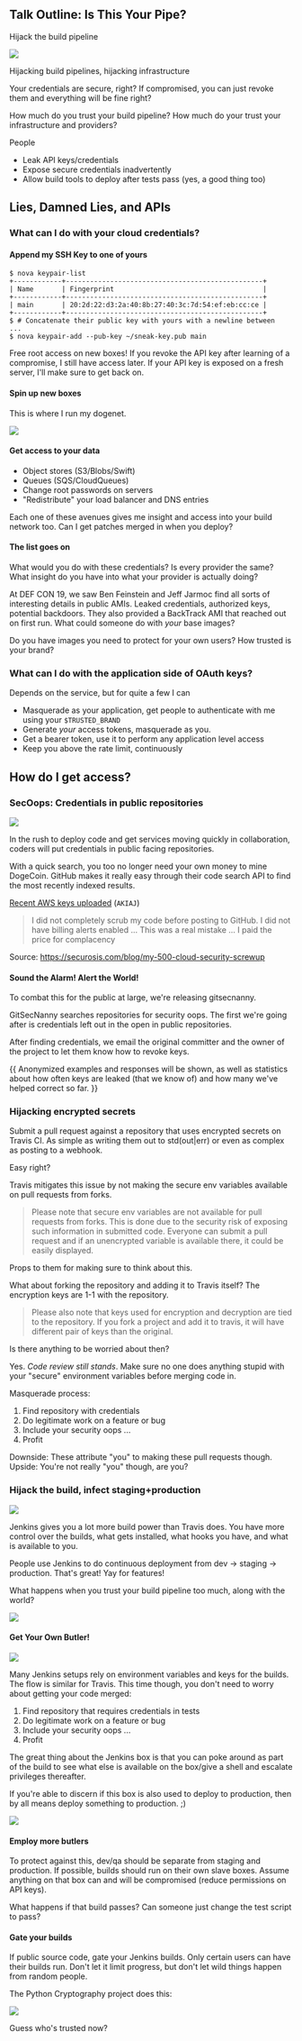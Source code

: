 Talk Outline: Is This Your Pipe?
--------------------------------------

Hijack the build pipeline

![](http://i.imgur.com/lc3qTAJl.jpg)

Hijacking build pipelines, hijacking infrastructure

Your credentials are secure, right? If compromised, you can just revoke them and
everything will be fine right?

How much do you trust your build pipeline? How much do your trust your
infrastructure and providers?

People

* Leak API keys/credentials
* Expose secure credentials inadvertently
* Allow build tools to deploy after tests pass (yes, a good thing too)

## Lies, Damned Lies, and APIs

### What can I do with your cloud credentials?

#### Append my SSH Key to one of yours

```
$ nova keypair-list
+------------+-------------------------------------------------+
| Name       | Fingerprint                                     |
+------------+-------------------------------------------------+
| main       | 20:2d:22:d3:2a:40:8b:27:40:3c:7d:54:ef:eb:cc:ce |
+------------+-------------------------------------------------+
$ # Concatenate their public key with yours with a newline between
...
$ nova keypair-add --pub-key ~/sneak-key.pub main
```

Free root access on new boxes! If you revoke the API key after learning of a
compromise, I still have access later. If your API key is exposed on a fresh
server, I'll make sure to get back on.

#### Spin up new boxes

This is where I run my dogenet.

![](http://i.imgur.com/yyK46nU.jpg)

#### Get access to your data

* Object stores (S3/Blobs/Swift)
* Queues (SQS/CloudQueues)
* Change root passwords on servers
* "Redistribute" your load balancer and DNS entries

Each one of these avenues gives me insight and access into your build network
too. Can I get patches merged in when you deploy?

#### The list goes on

What would you do with these credentials? Is every provider the same? What
insight do you have into what your provider is actually doing?

At DEF CON 19, we saw Ben Feinstein and Jeff Jarmoc find all sorts of
interesting details in public AMIs. Leaked credentials, authorized keys,
potential backdoors. They also provided a BackTrack AMI that reached out on
first run. What could someone do with *your* base images?

Do you have images you need to protect for your own users? How trusted is your
brand?

### What can I do with the application side of OAuth keys?

Depends on the service, but for quite a few I can

* Masquerade as your application, get people to authenticate with me using your `$TRUSTED_BRAND`
* Generate *your* access tokens, masquerade as you.
* Get a bearer token, use it to perform any application level access
* Keep you above the rate limit, continuously

## How do I get access?

### SecOops: Credentials in public repositories

![](http://i.imgur.com/IETPsqY.jpg)

In the rush to deploy code and get services moving quickly in collaboration,
coders will put credentials in public facing repositories.

With a quick search, you too no longer need your own money to mine DogeCoin.
GitHub makes it really easy through their code search API to find the most
recently indexed results.

[Recent AWS keys uploaded](https://github.com/search?o=desc&q=AKIAJ&ref=searchresults&s=indexed&type=Code) (`AKIAJ`)

> I did not completely scrub my code before posting to GitHub. I did not
have billing alerts enabled ... This was a real mistake ... I paid the
price for complacency

Source: https://securosis.com/blog/my-500-cloud-security-screwup

#### Sound the Alarm! Alert the World!

To combat this for the public at large, we're releasing gitsecnanny.

GitSecNanny searches repositories for security oops. The first we're going after
is credentials left out in the open in public repositories.

After finding credentials, we email the original committer and the owner of the
project to let them know how to revoke keys.

{{ Anonymized examples and responses will be shown, as well as statistics about
how often keys are leaked (that we know of) and how many we've helped correct so
far. }}

### Hijacking encrypted secrets

Submit a pull request against a repository that uses encrypted secrets on Travis
CI. As simple as writing them out to std(out|err) or even as complex as posting
to a webhook.

Easy right?

Travis mitigates this issue by not making the secure env variables available on
pull requests from forks.

> Please note that secure env variables are not available for pull requests from
> forks. This is done due to the security risk of exposing such information in
> submitted code. Everyone can submit a pull request and if an unencrypted
> variable is available there, it could be easily displayed.

Props to them for making sure to think about this.

What about forking the repository and adding it to Travis itself? The encryption
keys are 1-1 with the repository.

> Please also note that keys used for encryption and decryption are tied to the
> repository. If you fork a project and add it to travis, it will have different
> pair of keys than the original.

Is there anything to be worried about then?

Yes. *Code review still stands*. Make sure no one does anything stupid with your
"secure" environment variables before merging code in.

Masquerade process:

1. Find repository with credentials
2. Do legitimate work on a feature or bug
3. Include your security oops
...
4. Profit

Downside: These attribute "you" to making these pull requests though.
Upside: You're not really "you" though, are you?

### Hijack the build, infect staging+production

![](http://i.imgur.com/lIkwMGq.png)

Jenkins gives you a lot more build power than Travis does. You have more control
over the builds, what gets installed, what hooks you have, and what is available
to you.

People use Jenkins to do continuous deployment from dev -> staging ->
production. That's great! Yay for features!

What happens when you trust your build pipeline too much, along with the world?

![](http://i.imgur.com/MErwTGA.jpg)


#### Get Your Own Butler!

![](http://i.imgur.com/9MOiPzn.png)

Many Jenkins setups rely on environment variables and keys for the builds. The
flow is similar for Travis. This time though, you don't need to worry about
getting your code merged:

1. Find repository that requires credentials in tests
2. Do legitimate work on a feature or bug
3. Include your security oops
...
4. Profit

The great thing about the Jenkins box is that you can poke around as part of the
build to see what else is available on the box/give a shell and escalate
privileges thereafter.

If you're able to discern if this box is also used to deploy to production, then
by all means deploy something to production. ;)

![](http://i.imgur.com/D6WsqRx.jpg)

#### Employ more butlers

To protect against this, dev/qa should be separate from staging and production.
If possible, builds should run on their own slave boxes. Assume anything on that
box can and will be compromised (reduce permissions on API keys).

What happens if that build passes? Can someone just change the test script to
pass?

#### Gate your builds

If public source code, gate your Jenkins builds. Only certain users can have
their builds run. Don't let it limit progress, but don't let wild things happen
from random people.

The Python Cryptography project does this:

![](http://i.imgur.com/rGe7s5x.png)

Guess who's trusted now?
